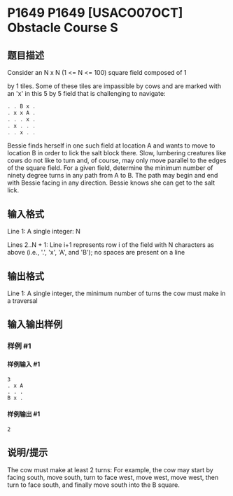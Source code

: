 # P1649 P1649 [USACO07OCT] Obstacle Course S

## 题目描述

Consider an N x N (1 <= N <= 100) square field composed of 1

by 1 tiles. Some of these tiles are impassible by cows and are marked with an 'x' in this 5 by 5 field that is challenging to navigate:

```cpp
. . B x . 
. x x A . 
. . . x . 
. x . . . 
. . x . . 
```
Bessie finds herself in one such field at location A and wants to move to location B in order to lick the salt block there.  Slow, lumbering creatures like cows do not like to turn and, of course, may only move parallel to the edges of the square field. For a given field, determine the minimum number of ninety degree turns in any path from A to B. The path may begin and end with Bessie facing in any direction. Bessie knows she can get to the salt lick.



## 输入格式

Line 1: A single integer: N

Lines 2..N + 1: Line i+1 represents row i of the field with N characters as above (i.e., '.', 'x', 'A', and 'B'); no spaces are present on a line


## 输出格式

Line 1: A single integer, the minimum number of turns the cow must make in a traversal

## 输入输出样例

### 样例 #1

#### 样例输入 #1

```
3
. x A
. . .
B x .
```

#### 样例输出 #1

```
2
```

## 说明/提示

The cow must make at least 2 turns: For example, the cow may start by facing south, move south, turn to face west, move west, move west, then turn to face south, and finally move south into the B square.
